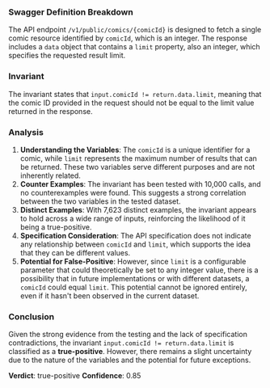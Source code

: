 ### Swagger Definition Breakdown
The API endpoint `/v1/public/comics/{comicId}` is designed to fetch a single comic resource identified by `comicId`, which is an integer. The response includes a `data` object that contains a `limit` property, also an integer, which specifies the requested result limit.

### Invariant
The invariant states that `input.comicId != return.data.limit`, meaning that the comic ID provided in the request should not be equal to the limit value returned in the response.

### Analysis
1. **Understanding the Variables**: The `comicId` is a unique identifier for a comic, while `limit` represents the maximum number of results that can be returned. These two variables serve different purposes and are not inherently related.
2. **Counter Examples**: The invariant has been tested with 10,000 calls, and no counterexamples were found. This suggests a strong correlation between the two variables in the tested dataset.
3. **Distinct Examples**: With 7,623 distinct examples, the invariant appears to hold across a wide range of inputs, reinforcing the likelihood of it being a true-positive.
4. **Specification Consideration**: The API specification does not indicate any relationship between `comicId` and `limit`, which supports the idea that they can be different values.
5. **Potential for False-Positive**: However, since `limit` is a configurable parameter that could theoretically be set to any integer value, there is a possibility that in future implementations or with different datasets, a `comicId` could equal `limit`. This potential cannot be ignored entirely, even if it hasn't been observed in the current dataset.

### Conclusion
Given the strong evidence from the testing and the lack of specification contradictions, the invariant `input.comicId != return.data.limit` is classified as a **true-positive**. However, there remains a slight uncertainty due to the nature of the variables and the potential for future exceptions. 

**Verdict**: true-positive
**Confidence**: 0.85
